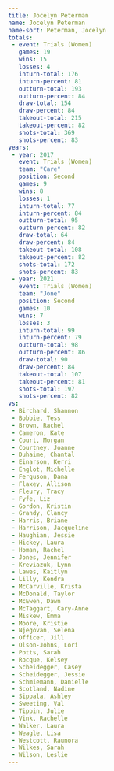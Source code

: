 ```yaml
---
title: Jocelyn Peterman
name: Jocelyn Peterman
name-sort: Peterman, Jocelyn
totals:
 - event: Trials (Women)
   games: 19
   wins: 15
   losses: 4
   inturn-total: 176
   inturn-percent: 81
   outturn-total: 193
   outturn-percent: 84
   draw-total: 154
   draw-percent: 84
   takeout-total: 215
   takeout-percent: 82
   shots-total: 369
   shots-percent: 83
years:
 - year: 2017
   event: Trials (Women)
   team: "Care"
   position: Second
   games: 9
   wins: 8
   losses: 1
   inturn-total: 77
   inturn-percent: 84
   outturn-total: 95
   outturn-percent: 82
   draw-total: 64
   draw-percent: 84
   takeout-total: 108
   takeout-percent: 82
   shots-total: 172
   shots-percent: 83
 - year: 2021
   event: Trials (Women)
   team: "Jone"
   position: Second
   games: 10
   wins: 7
   losses: 3
   inturn-total: 99
   inturn-percent: 79
   outturn-total: 98
   outturn-percent: 86
   draw-total: 90
   draw-percent: 84
   takeout-total: 107
   takeout-percent: 81
   shots-total: 197
   shots-percent: 82
vs:
 - Birchard, Shannon
 - Bobbie, Tess
 - Brown, Rachel
 - Cameron, Kate
 - Court, Morgan
 - Courtney, Joanne
 - Duhaime, Chantal
 - Einarson, Kerri
 - Englot, Michelle
 - Ferguson, Dana
 - Flaxey, Allison
 - Fleury, Tracy
 - Fyfe, Liz
 - Gordon, Kristin
 - Grandy, Clancy
 - Harris, Briane
 - Harrison, Jacqueline
 - Haughian, Jessie
 - Hickey, Laura
 - Homan, Rachel
 - Jones, Jennifer
 - Kreviazuk, Lynn
 - Lawes, Kaitlyn
 - Lilly, Kendra
 - McCarville, Krista
 - McDonald, Taylor
 - McEwen, Dawn
 - McTaggart, Cary-Anne
 - Miskew, Emma
 - Moore, Kristie
 - Njegovan, Selena
 - Officer, Jill
 - Olson-Johns, Lori
 - Potts, Sarah
 - Rocque, Kelsey
 - Scheidegger, Casey
 - Scheidegger, Jessie
 - Schmiemann, Danielle
 - Scotland, Nadine
 - Sippala, Ashley
 - Sweeting, Val
 - Tippin, Julie
 - Vink, Rachelle
 - Walker, Laura
 - Weagle, Lisa
 - Westcott, Raunora
 - Wilkes, Sarah
 - Wilson, Leslie
---
```

